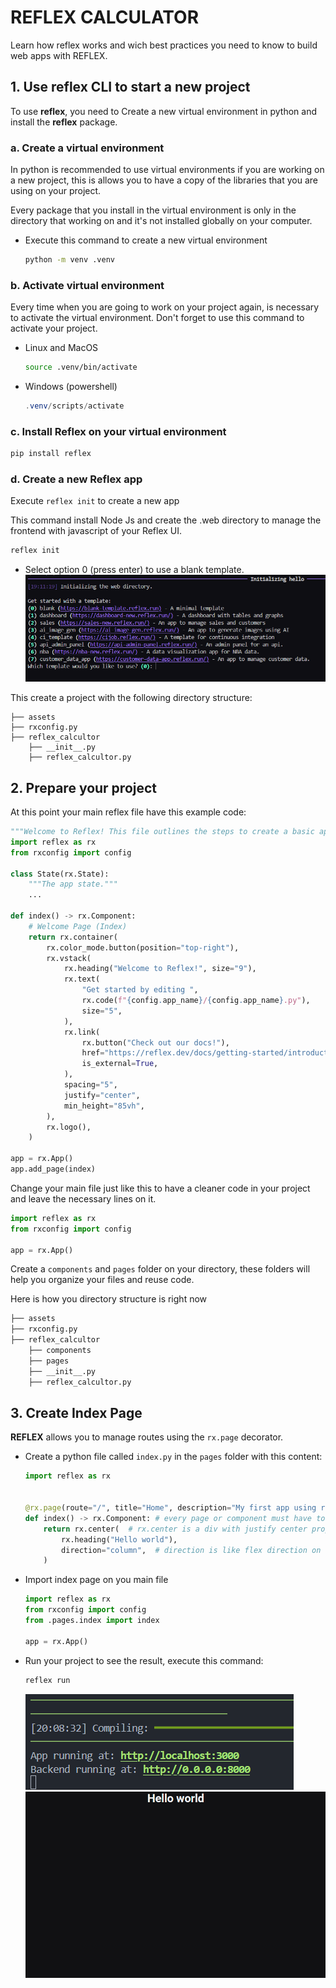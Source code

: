# REFLEX CALCULATOR
Learn how reflex works and wich best practices you need to know to build web apps with REFLEX.

## 1. Use reflex CLI to start a new project
To use **reflex**, you need to Create a new virtual environment in python and install the **reflex** package.

### a. Create a virtual environment
In python is recommended to use virtual environments if you are working on a new project, this is allows you to have a copy of the libraries that you are using on your project.

Every package that you install in the virtual environment is only in the directory that working on and it's not installed globally on your computer.

* Execute this command to create a new virtual environment
    ```bash
    python -m venv .venv
    ```

### b. Activate virtual environment
Every time when you are going to work on your project again, is necessary to activate the virtual environment. Don't forget to use this command to activate your project.
* Linux and MacOS
    ```bash
    source .venv/bin/activate
    ```
* Windows (powershell)
    ```powershell
    .venv/scripts/activate
    ```

### c. Install Reflex on your virtual environment

```bash
pip install reflex
```

### d. Create a new Reflex app
Execute ``reflex init`` to create a new app

This command install Node Js and create the .web directory to manage the frontend with javascript of your Reflex UI.
```bash
reflex init
```
* Select option 0 (press enter) to use  a blank template.
![reflex-init](/screenshots/image-1.png)

This create a project with the following directory structure:
```
├── assets 
├── rxconfig.py
├── reflex_calcultor
    ├── __init__.py
    ├── reflex_calcultor.py
```

## 2. Prepare your project
At this point your main reflex file have this example code:
```python
"""Welcome to Reflex! This file outlines the steps to create a basic app."""
import reflex as rx
from rxconfig import config

class State(rx.State):
    """The app state."""
    ...

def index() -> rx.Component:
    # Welcome Page (Index)
    return rx.container(
        rx.color_mode.button(position="top-right"),
        rx.vstack(
            rx.heading("Welcome to Reflex!", size="9"),
            rx.text(
                "Get started by editing ",
                rx.code(f"{config.app_name}/{config.app_name}.py"),
                size="5",
            ),
            rx.link(
                rx.button("Check out our docs!"),
                href="https://reflex.dev/docs/getting-started/introduction/",
                is_external=True,
            ),
            spacing="5",
            justify="center",
            min_height="85vh",
        ),
        rx.logo(),
    )

app = rx.App()
app.add_page(index)
```

Change your main file just like this to have a cleaner code in your project and leave the necessary lines on it.
```python
import reflex as rx
from rxconfig import config

app = rx.App()
```

Create a ``components`` and ``pages`` folder on your directory, these folders will help you organize your files and reuse code.

Here is how you directory structure is right now
```bash
├── assets 
├── rxconfig.py
├── reflex_calcultor
    ├── components
    ├── pages
    ├── __init__.py
    ├── reflex_calcultor.py
```

## 3. Create Index Page
**REFLEX** allows you to manage routes using the ``rx.page`` decorator.

* Create a python file called ``index.py`` in the ``pages`` folder with this content:
    ```python
    import reflex as rx


    @rx.page(route="/", title="Home", description="My first app using reflex")
    def index() -> rx.Component: # every page or component must have to return a reflex component
        return rx.center(  # rx.center is a div with justify center property in HTML
            rx.heading("Hello world"),
            direction="column",  # direction is like flex direction on CSS
        )
    ```
* Import index page on you main file
    ```python
    import reflex as rx
    from rxconfig import config
    from .pages.index import index

    app = rx.App()
    ```

* Run your project to see the result, execute this command:
    ```bash
    reflex run
    ```
    ![reflex-run](screenshots/image.png)
    ![alt text](screenshots/image2.png)